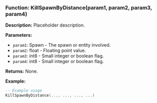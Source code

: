 ### Function: KillSpawnByDistance(param1, param2, param3, param4)

**Description:**
Placeholder description.

**Parameters:**
- `param1`: Spawn - The spawn or entity involved.
- `param2`: float - Floating point value.
- `param3`: int8 - Small integer or boolean flag.
- `param4`: int8 - Small integer or boolean flag.

**Returns:** None.

**Example:**

```lua
-- Example usage
KillSpawnByDistance(..., ..., ..., ...)
```

